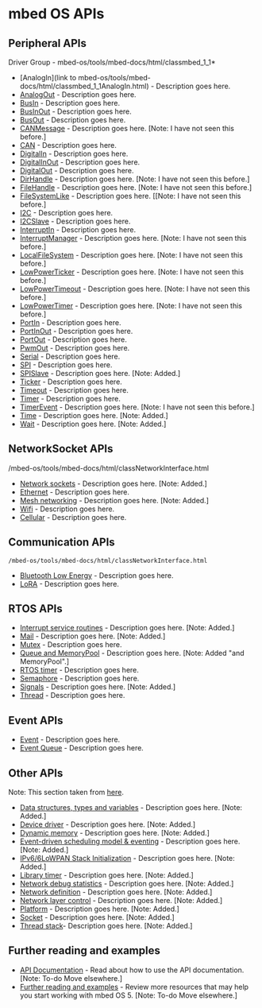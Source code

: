# mbed OS APIs

## Peripheral APIs
Driver Group - mbed-os/tools/mbed-docs/html/classmbed_1_1*

- [AnalogIn](link to mbed-os/tools/mbed-docs/html/classmbed_1_1AnalogIn.html) - Description goes here.
- [AnalogOut]() - Description goes here.
- [BusIn]() - Description goes here.
- [BusInOut]() - Description goes here.
- [BusOut]() - Description goes here.
- [CANMessage]() - Description goes here. [Note: I have not seen this before.]
- [CAN]() - Description goes here.
- [DigitalIn]() - Description goes here.
- [DigitalInOut]() - Description goes here.
- [DigitalOut]() - Description goes here.
- [DirHandle]() - Description goes here. [Note: I have not seen this before.]
- [FileHandle]() - Description goes here. [Note: I have not seen this before.]
- [FileSystemLike]() - Description goes here. [[Note: I have not seen this before.]
- [I2C]() - Description goes here.
- [I2CSlave]() - Description goes here.
- [InterruptIn]() - Description goes here.
- [InterruptManager]() - Description goes here. [Note: I have not seen this before.]
- [LocalFileSystem]() - Description goes here. [Note: I have not seen this before.]
- [LowPowerTicker]() - Description goes here. [Note: I have not seen this before.]
- [LowPowerTimeout]() - Description goes here. [Note: I have not seen this before.]
- [LowPowerTimer]() - Description goes here. [Note: I have not seen this before.]
- [PortIn]() - Description goes here.
- [PortInOut]() - Description goes here.
- [PortOut]() - Description goes here.
- [PwmOut]() - Description goes here.
- [Serial]() - Description goes here.
- [SPI]() - Description goes here.
- [SPISlave]() - Description goes here. [Note: Added.]
- [Ticker]() - Description goes here.
- [Timeout]() - Description goes here.
- [Timer]() - Description goes here.
- [TimerEvent]() - Description goes here. [Note: I have not seen this before.]
- [Time]() - Description goes here. [Note: Added.]
- [Wait]() - Description goes here. [Note: Added.]
 
## NetworkSocket APIs
  /mbed-os/tools/mbed-docs/html/classNetworkInterface.html
  
- [Network sockets]() - Description goes here. [Note: Added.]
- [Ethernet]() - Description goes here.
- [Mesh networking]() - Description goes here. [Note: Added.]
- [Wifi]() - Description goes here.
- [Cellular]() - Description goes here.

## Communication APIs
    /mbed-os/tools/mbed-docs/html/classNetworkInterface.html
    
- [Bluetooth Low Energy]() - Description goes here.
- [LoRA]() - Description goes here.

## RTOS APIs

- [Interrupt service routines]() - Description goes here. [Note: Added.]
- [Mail]() - Description goes here. [Note: Added.]
- [Mutex]() - Description goes here.
- [Queue and MemoryPool]() - Description goes here. [Note: Added "and MemoryPool".]
- [RTOS timer]() - Description goes here.
- [Semaphore]() - Description goes here.
- [Signals]() - Description goes here. [Note: Added.]
- [Thread]() - Description goes here.

## Event APIs

- [Event]() - Description goes here.
- [Event Queue]() - Description goes here.

## Other APIs
Note: This section taken from [here](https://docs.mbed.com/docs/arm-ipv66lowpan-stack/en/latest/06_API_introduction/).
- [Data structures, types and variables]() - Description goes here. [Note: Added.]
- [Device driver]() - Description goes here. [Note: Added.]
- [Dynamic memory]() - Description goes here. [Note: Added.]
- [Event-driven scheduling model & eventing]() - Description goes here. [Note: Added.]
- [IPv6/6LoWPAN Stack Initialization]() - Description goes here. [Note: Added.]
- [Library timer]() - Description goes here. [Note: Added.]
- [Network debug statistics]() - Description goes here. [Note: Added.]
- [Network definition]() - Description goes here. [Note: Added.]
- [Network layer control]() - Description goes here. [Note: Added.]
- [Platform]() - Description goes here. [Note: Added.]
- [Socket]() - Description goes here. [Note: Added.]
- [Thread stack]()- Description goes here. [Note: Added.]

## Further reading and examples
- [API Documentation](https://docs.mbed.com/docs/mbed-os-api-reference/en/latest/APIs/API_Documentation/) - Read about how to use the API documentation. [Note: To-do Move elsewhere.]
- [Further reading and examples](https://docs.mbed.com/docs/mbed-os-api-reference/en/latest/further_reading/) - Review more resources that may help you start working with mbed OS 5. [Note: To-do Move elsewhere.]
